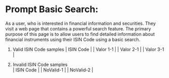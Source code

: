 # Prompt Basic Search:

As a user, who is interested in financial information and securities. They visit a web page that contains a powerful search feature. The primary purpose of this page is to allow users to find detailed information about financial instruments using their ISIN Code using a basic search.

1. Valid ISIN Code samples
| ISIN Code | 
| Valor 1-1 |
| Valor 2-1 |
| Valor 3-1 |

2. Invalid ISIN Code samples    
| ISIN Code | 
| NoValid-1 |
| NoValid-2 |
